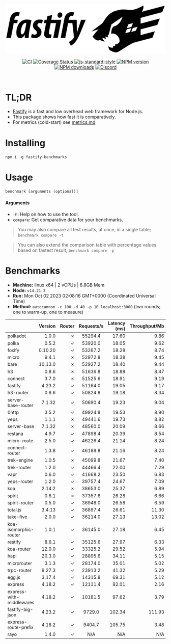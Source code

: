 <div align="center">
  <img src="https://github.com/fastify/graphics/raw/HEAD/fastify-landscape-outlined.svg" width="650" height="auto"/>
</div>

<div align="center">

[![CI](https://github.com/fastify/fastify/workflows/ci/badge.svg)](https://github.com/fastify/fastify/actions/workflows/ci.yml)
[![Coverage Status](https://coveralls.io/repos/github/fastify/fastify/badge.svg?branch=master)](https://coveralls.io/github/fastify/fastify?branch=master)
[![js-standard-style](https://img.shields.io/badge/code%20style-standard-brightgreen.svg?style=flat)](http://standardjs.com/)
[![NPM version](https://img.shields.io/npm/v/fastify.svg?style=flat)](https://www.npmjs.com/package/fastify)
[![NPM downloads](https://img.shields.io/npm/dm/fastify.svg?style=flat)](https://www.npmjs.com/package/fastify) [![Discord](https://img.shields.io/discord/725613461949906985)](https://discord.gg/fastify)

</div>
<br />

# TL;DR

* [Fastify](https://github.com/fastify/fastify) is a fast and low overhead web framework for Node.js.
* This package shows how fast it is comparatively.
* For metrics (cold-start) see [metrics.md](./METRICS.md)

# Installing

```
npm i -g fastify-benchmarks
```

# Usage

```
benchmark [arguments (optional)]
```

#### Arguments

* `-h`: Help on how to use the tool.
* `compare`: Get comparative data for your benchmarks.

> You may also compare all test results, at once, in a single table; `benchmark compare -t`

> You can also extend the comparison table with percentage values based on fastest result; `benchmark compare -p`
# Benchmarks

* __Machine:__ linux x64 | 2 vCPUs | 6.8GB Mem
* __Node:__ `v14.21.3`
* __Run:__ Mon Oct 02 2023 02:08:16 GMT+0000 (Coordinated Universal Time)
* __Method:__ `autocannon -c 100 -d 40 -p 10 localhost:3000` (two rounds; one to warm-up, one to measure)

|                          | Version | Router | Requests/s | Latency (ms) | Throughput/Mb |
| :--                      | --:     | --:    | :-:        | --:          | --:           |
| polkadot                 | 1.0.0   | ✗      | 55294.4    | 17.60        | 9.86          |
| polka                    | 0.5.2   | ✓      | 53920.0    | 18.05        | 9.62          |
| foxify                   | 0.10.20 | ✓      | 53267.2    | 18.28        | 8.74          |
| micro                    | 9.4.1   | ✗      | 52972.8    | 18.38        | 9.45          |
| bare                     | 10.13.0 | ✗      | 52927.2    | 18.40        | 9.44          |
| h3                       | 0.8.6   | ✗      | 51636.8    | 18.88        | 8.47          |
| connect                  | 3.7.0   | ✗      | 51525.6    | 18.91        | 9.19          |
| fastify                  | 4.23.2  | ✓      | 51164.0    | 19.05        | 9.17          |
| h3-router                | 0.8.6   | ✓      | 50824.8    | 19.18        | 8.34          |
| server-base-router       | 7.1.32  | ✓      | 50690.4    | 19.23        | 9.04          |
| 0http                    | 3.5.2   | ✓      | 49924.8    | 19.53        | 8.90          |
| yeps                     | 1.1.1   | ✗      | 49441.6    | 19.73        | 8.82          |
| server-base              | 7.1.32  | ✗      | 48560.0    | 20.09        | 8.66          |
| restana                  | 4.9.7   | ✓      | 47898.4    | 20.39        | 8.54          |
| micro-route              | 2.5.0   | ✓      | 46226.4    | 21.14        | 8.24          |
| connect-router           | 1.3.8   | ✓      | 46188.8    | 21.16        | 8.24          |
| trek-engine              | 1.0.5   | ✗      | 45099.8    | 21.67        | 7.40          |
| trek-router              | 1.2.0   | ✓      | 44466.4    | 22.00        | 7.29          |
| vapr                     | 0.6.0   | ✓      | 41668.2    | 23.50        | 6.83          |
| yeps-router              | 1.2.0   | ✓      | 39757.4    | 24.67        | 7.09          |
| koa                      | 2.14.2  | ✗      | 38653.0    | 25.37        | 6.89          |
| spirit                   | 0.6.1   | ✗      | 37357.6    | 26.28        | 6.66          |
| spirit-router            | 0.5.0   | ✓      | 36948.0    | 26.58        | 6.59          |
| total.js                 | 3.4.13  | ✓      | 36897.4    | 26.61        | 11.30         |
| take-five                | 2.0.0   | ✓      | 36214.0    | 27.13        | 13.02         |
| koa-isomorphic-router    | 1.0.1   | ✓      | 36145.0    | 27.18        | 6.45          |
| restify                  | 8.6.1   | ✓      | 35125.6    | 27.97        | 6.33          |
| koa-router               | 12.0.0  | ✓      | 33325.2    | 29.52        | 5.94          |
| hapi                     | 20.3.0  | ✓      | 28895.6    | 34.11        | 5.15          |
| microrouter              | 3.1.3   | ✓      | 28174.0    | 35.01        | 5.02          |
| trpc-router              | 9.27.3  | ✓      | 23913.2    | 41.32        | 5.29          |
| egg.js                   | 3.17.4  | ✓      | 14315.8    | 69.31        | 5.12          |
| express                  | 4.18.2  | ✓      | 12111.4    | 82.01        | 2.16          |
| express-with-middlewares | 4.18.2  | ✓      | 10181.5    | 97.62        | 3.79          |
| fastify-big-json         | 4.23.2  | ✓      | 9729.0     | 102.34       | 111.93        |
| express-route-prefix     | 4.18.2  | ✓      | 9404.7     | 105.75       | 3.48          |
| rayo                     | 1.4.0   | ✓      | N/A        | N/A          | N/A           |
